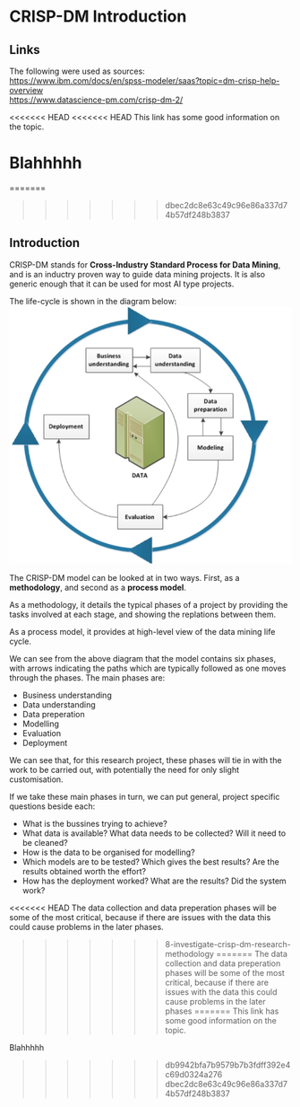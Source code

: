 # CRISP-DM Introduction

## Links
The following were used as sources:      
https://www.ibm.com/docs/en/spss-modeler/saas?topic=dm-crisp-help-overview      
https://www.datascience-pm.com/crisp-dm-2/

<<<<<<< HEAD
<<<<<<< HEAD
This link has some good information on the topic.

Blahhhhh
=======
=======
>>>>>>> dbec2dc8e63c49c96e86a337d74b57df248b3837
## Introduction
CRISP-DM stands for **Cross-Industry Standard Process for Data Mining**, and is an inductry proven way to guide data mining projects. It is also generic enough that it can be used for most AI type projects. 

The life-cycle is shown in the diagram below:
![image](Images/crisp-dm_lifecycle.png)

The CRISP-DM model can be looked at in two ways. First, as a **methodology**, and second as a **process model**. 

As a methodology, it details the typical phases of a project by providing the tasks involved at each stage, and showing the replations between them. 

As a process model, it provides at high-level view of the data mining life cycle. 

We can see from the above diagram that the model contains six phases, with arrows indicating the paths which are typically followed as one moves through the phases. The main phases are:
- Business understanding
- Data understanding
- Data preperation
- Modelling
- Evaluation
- Deployment

We can see that, for this research project, these phases will tie in with the work to be carried out, with potentially the need for only slight customisation. 

If we take these main phases in turn, we can put general, project specific questions beside each:
- What is the bussines trying to achieve?
- What data is available? What data needs to be collected? Will it need to be cleaned?
- How is the data to be organised for modelling?
- Which models are to be tested? Which gives the best results? Are the results obtained worth the effort?
- How has the deployment worked? What are the results? Did the system work?

<<<<<<< HEAD
The data collection and data preperation phases will be some of the most critical, because if there are issues with the data this could cause problems in the later phases. 
>>>>>>> 8-investigate-crisp-dm-research-methodology
=======
The data collection and data preperation phases will be some of the most critical, because if there are issues with the data this could cause problems in the later phases
=======
This link has some good information on the topic.

Blahhhhh
>>>>>>> db9942bfa7b9579b7b3fdff392e4c69d0324a276
>>>>>>> dbec2dc8e63c49c96e86a337d74b57df248b3837
